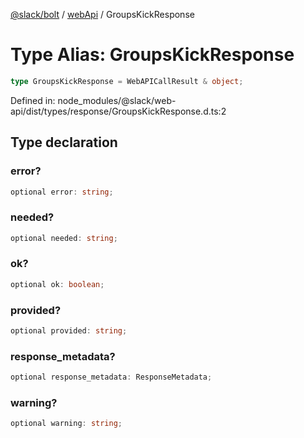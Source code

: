 [@slack/bolt](../../../../index.md) / [webApi](../index.md) / GroupsKickResponse

# Type Alias: GroupsKickResponse

```ts
type GroupsKickResponse = WebAPICallResult & object;
```

Defined in: node\_modules/@slack/web-api/dist/types/response/GroupsKickResponse.d.ts:2

## Type declaration

### error?

```ts
optional error: string;
```

### needed?

```ts
optional needed: string;
```

### ok?

```ts
optional ok: boolean;
```

### provided?

```ts
optional provided: string;
```

### response\_metadata?

```ts
optional response_metadata: ResponseMetadata;
```

### warning?

```ts
optional warning: string;
```

